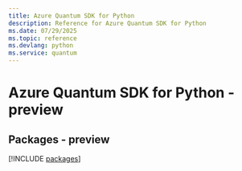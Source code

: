 ```yaml
---
title: Azure Quantum SDK for Python
description: Reference for Azure Quantum SDK for Python
ms.date: 07/29/2025
ms.topic: reference
ms.devlang: python
ms.service: quantum
---
```

# Azure Quantum SDK for Python - preview
## Packages - preview
[!INCLUDE [packages](quantum-index.md)]